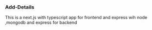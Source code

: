 ### Add-Details

This is a next.js with typescript app for frontend and express wih node ,mongodb and express for backend
